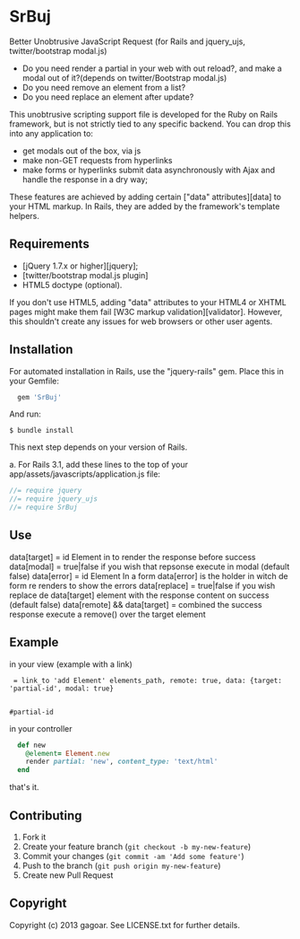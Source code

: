 SrBuj
=

Better Unobtrusive JavaScript Request (for Rails and jquery_ujs, twitter/bootstrap modal.js)

 - Do you need render a partial in your web with out reload?, and make a modal out of it?(depends on twitter/Bootstrap modal.js)
 - Do you need remove an element from a list?
 - Do you need replace an element after update?


This unobtrusive scripting support file is developed for the Ruby on Rails framework, but is not strictly tied to any specific backend. You can drop this into any application to:

- get modals out of the box, via js
- make non-GET requests from hyperlinks
- make forms or hyperlinks submit data asynchronously with Ajax and handle the response in a dry way;

These features are achieved by adding certain ["data" attributes][data] to your HTML markup. In Rails, they are added by the framework's template helpers.

Requirements
------------

- [jQuery 1.7.x or higher][jquery];
- [twitter/bootstrap modal.js plugin]
- HTML5 doctype (optional).

If you don't use HTML5, adding "data" attributes to your HTML4 or XHTML pages might make them fail [W3C markup validation][validator]. However, this shouldn't create any issues for web browsers or other user agents.

Installation
------------

For automated installation in Rails, use the "jquery-rails" gem. Place this in your Gemfile:

````ruby
  gem 'SrBuj'
````

And run:

    $ bundle install

This next step depends on your version of Rails.

a. For Rails 3.1, add these lines to the top of your app/assets/javascripts/application.js file:

```javascript
//= require jquery
//= require jquery_ujs
//= require SrBuj
```

Use
---
data[target] = id Element in to render the response before success
data[modal] = true|false if you wish that repsonse execute in modal (default false)
data[error] = id Element In a form data[error] is the holder in witch de form re renders to show the errors
data[replace] = true|false if you wish replace de data[target] element with the response content on success (default false)
data[remote] && data[target] = combined the success response execute a remove() over the target element


Example
---

in your view (example with a link)

````haml
 = link_to 'add Element' elements_path, remote: true, data: {target: 'partial-id', modal: true}


#partial-id

````

in your controller

```` ruby
  def new
    @element= Element.new
    render partial: 'new', content_type: 'text/html'
  end
````

that's it.

Contributing
------------

1. Fork it
2. Create your feature branch (`git checkout -b my-new-feature`)
3. Commit your changes (`git commit -am 'Add some feature'`)
4. Push to the branch (`git push origin my-new-feature`)
5. Create new Pull Request

Copyright
---------

Copyright (c) 2013 gagoar. See LICENSE.txt for
further details.

